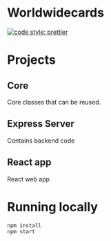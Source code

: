 # Worldwidecards

[![code style: prettier](https://img.shields.io/badge/code_style-prettier-ff69b4.svg?style=flat-square)](https://github.com/prettier/prettier)

# Projects

## Core

Core classes that can be reused.

## Express Server

Contains backend code

## React app

React web app

# Running locally

```
npm install
npm start
```
